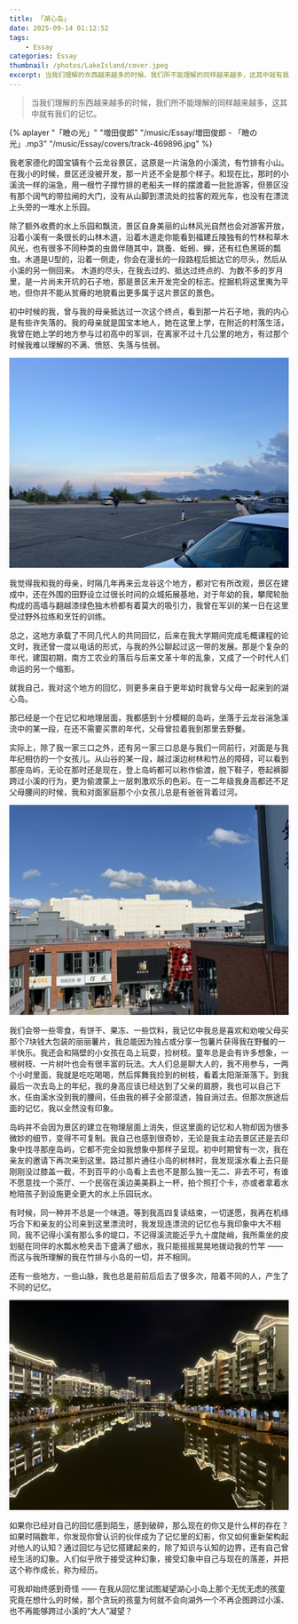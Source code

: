 ```yaml
---
title: 「湖心岛」
date: 2025-09-14 01:12:52
tags:
    - Essay
categories: Essay
thumbnail: /photos/LakeIsland/cover.jpeg
excerpt: 当我们理解的东西越来越多的时候，我们所不能理解的同样越来越多，这其中就有我们的记忆。
---
```


> 当我们理解的东西越来越多的时候，我们所不能理解的同样越来越多，这其中就有我们的记忆。

{% aplayer 
    "「瞼の光」" 
    "増田俊郎" 
    "/music/Essay/増田俊郎 - 「瞼の光」.mp3" 
    "/music/Essay/covers/track-469896.jpg" 
%}

我老家德化的国宝镇有个云龙谷景区，这原是一片湍急的小溪流，有竹排有小山。在我小的时候，景区还没被开发，那一片还不全是那个样子。和现在比，那时的小溪流一样的湍急，用一根竹子撑竹排的老船夫一样的摆渡着一批批游客，但景区没有那个阔气的带拉闸的大门，没有从山脚到漂流处的拉客的观光车，也没有在漂流上头旁的一堆水上乐园。

除了额外收费的水上乐园和飘流，景区自身美丽的山林风光自然也会对游客开放，沿着小溪有一条很长的山林木道，沿着木道走你能看到福建丘陵独有的竹林和草木风光，也有很多不同种类的虫兽伴随其中，跳蚤、蚯蚓、蝉，还有红色黑斑的瓢虫。木道是U型的，沿着一侧走，你会在漫长的一段路程后抵达它的尽头，然后从小溪的另一侧回来。
木道的尽头，在我去过的、抵达过终点的、为数不多的岁月里，是一片尚未开坑的石子地，那是景区未开发完全的标志。挖掘机将这里夷为平地，但你并不能从贫瘠的地貌看出更多属于这片景区的景色。

初中时候的我，曾与我的母亲抵达过一次这个终点，看到那一片石子地，我的内心是有些许失落的。我的母亲就是国宝本地人，她在这里上学，在附近的村落生活，我曾在她上学的地方参与过初高中的军训，在离家不过十几公里的地方，有过那个时候我难以理解的不满、愤怒、失落与怯弱。

<img src="/photos/LakeIsland/plain.jpeg" width=600>

我觉得我和我的母亲，时隔几年再来云龙谷这个地方，都对它有所改观，景区在建成中，还在外围的田野设立过很长时间的众城拓展基地，对于年幼的我，攀爬轮胎构成的高墙与翻越漆绿色独木桥都有着莫大的吸引力，我曾在军训的某一日在这里受过野外拉练和烹饪的训练。

总之，这地方承载了不同几代人的共同回忆，后来在我大学期间完成毛概课程的论文时，我还曾一度以电话的形式，与我的外公聊起过这一带的发展。那是个复杂的年代，建国初期，南方工农业的落后与后来文革十年的乱象，又成了一个时代人们命运的另一个缩影。

就我自己，我对这个地方的回忆，则更多来自于更年幼时我曾与父母一起来到的湖心岛。

那已经是一个在记忆和地理层面，我都感到十分模糊的岛屿，坐落于云龙谷湍急溪流中的某一段，在还不需要买票的年代，父母曾拉着我到那里去野餐。

实际上，除了我一家三口之外，还有另一家三口总是与我们一同前行，对面是与我年纪相仿的一个女孩儿。从山谷的某一段，越过溪边树林和竹丛的障碍，可以看到那座岛屿，无论在那时还是现在，登上岛屿都可以称作偷渡，脱下鞋子，卷起裤脚跨过小溪的行为，更为偷渡蒙上一层刺激欢乐的色彩。在一二年级我身高都还不足父母腰间的时候，我和对面家庭那个小女孩儿总是有爸爸背着过河。

<img src="/photos/LakeIsland/cloud.jpeg" width=600>

我们会带一些零食，有饼干、果冻、一些饮料，我记忆中我总是喜欢和劝唆父母买那个7块钱大包装的丽丽薯片，我总能因为独占或分享一包薯片获得我在野餐的一半快乐。我还会和隔壁的小女孩在岛上玩耍，捡树枝。童年总是会有许多想象，一根树枝、一片树叶也会有很丰富的玩法。大人们总是聊大人的，我不用参与，一两个小时里面，我就是吃吃喝喝，然后挥舞我捡到的树枝，看着太阳渐渐落下。到我最后一次去岛上的年纪，我的身高应该已经达到了父亲的肩膀，我也可以自己下水，任由溪水没到我的腰间，任由我的裤子全部湿透，独自淌过去。但那次旅途后面的记忆，我以全然没有印象。

岛屿并不会因为景区的建立在物理层面上消失，但这里面的记忆和人物却因为很多微妙的细节，变得不可复制。我自己也感到很奇妙，无论是我主动去景区还是去印象中找寻那座岛屿，它都不完全如我想象中那样子呈现。初中时期曾有一次，我在亲友的邀请下再次来到这里。路过那片通往小岛的树林时，我发现溪水看上去只是刚刚没过膝盖一截，不到百平的小岛看上去也不是那么独一无二、非去不可，有谁不愿意找一个茶厅、一个民宿在溪边美美斟上一杯，拍个照打个卡，亦或者拿着水枪陪孩子到设施更全更大的水上乐园玩水。

有时候，同一种并不总是一个味道。等到我高四复读结束，一切遂愿，我再在机缘巧合下和亲友的公司来到这里漂流时，我发现连漂流的记忆也与我印象中大不相同，我不记得小溪有那么多的堤口，不记得溪流能近乎九十度陡峭，我所乘坐的皮划艇在同伴的水瓢水枪夹击下盛满了细水，我只能摇摇晃晃地拨动我的竹竿 —— 而这与我所理解的我在竹排与小岛的一切，并不相同。

还有一些地方，一些山脉，我也总是前前后后去了很多次，陪着不同的人，产生了不同的记忆。

<img src="/photos/LakeIsland/city.jpeg" width=600>

如果你已经对自己的回忆感到陌生，感到破碎，那么现在的你又是什么样的存在？如果时隔数年，你发现你曾认识的伙伴成为了记忆里的幻影，你又如何重新架构起对他人的认知？通过回忆与记忆搭建起来的，除了知识与认知的边界，还有自己曾经生活的幻象。人们似乎欣于接受这种幻象，接受幻象中自己与现在的落差，并把这个称作成长，称为经历。

可我却始终感到奇怪 —— 在我从回忆里试图凝望湖心小岛上那个无忧无虑的孩童究竟在想什么的时候，那个贪玩的孩童为何就不会向湖外一个不再企图跨过小溪、也不再能够跨过小溪的“大人”凝望？

